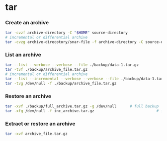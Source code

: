 # tar
### Create an archive
```bash
tar -cvzf archive-directory -C "$HOME" source-directory
# incremental or differential archive
tar -cvzg archive-direcotory/snar-file -f archive-directory -C source-directory
```
### List an archive
```bash
tar --list --verbose --verbose --file ./backup/data-1.tar.gz
tar -tvf ./backup/archive_file.tar.gz
# incremental or differential archive
tar --list --incremental --verbose --verbose --file ./backup/data-1.tar.gz
tar -tvg /dev/null -f ./backup/archive_file.tar.gz
```
### Restore an archive
```bash
tar -xvf ./backup/full_archive.tar.gz -g /dev/null		# full backup
tar -xfg /dev/null -f inc_archive.tar.gz							# incremental backup
```

### Extract or restore an archive
```bash
tar -xvf archive_file.tar.gz
```
